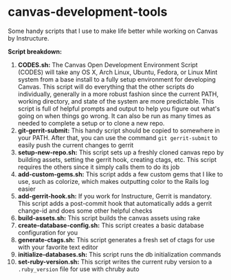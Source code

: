 canvas-development-tools
========================

Some handy scripts that I use to make life better while working on Canvas by Instructure.

**Script breakdown:**

1. **CODES.sh:** The Canvas Open Development Environment Script (CODES) will take any OS X, Arch Linux, Ubuntu, Fedora, or Linux Mint system from a base install to a fully setup environment for developing Canvas.  This script will do everything that the other scripts do individually, generally in a more robust fashion since the current PATH, working directory, and state of the system are more predictable.  This script is full of helpful prompts and output to help you figure out what's going on when things go wrong.  It can also be run as many times as needed to complete a setup or to clone a new repo.
2. **git-gerrit-submit:** This handy script should be copied to somewhere in your PATH.  After that, you can use the command `git gerrit-submit` to easily push the current changes to gerrit
3. **setup-new-repo.sh:** This script sets up a freshly cloned canvas repo by building assets, setting the gerrit hook, creating ctags, etc.  This script requires the others since it simply calls them to do its job
4. **add-custom-gems.sh:** This script adds a few custom gems that I like to use, such as colorize, which makes outputting color to the Rails log easier
5. **add-gerrit-hook.sh:** If you work for Instructure, Gerrit is mandatory.  This script adds a post-commit hook that automatically adds a gerrit change-id and does some other helpful checks
6. **build-assets.sh:** This script builds the canvas assets using rake
7. **create-database-config.sh:** This script creates a basic database configuration for you
8. **generate-ctags.sh:** This script generates a fresh set of ctags for use with your favorite text editor
9. **initialize-databases.sh:** This script runs the db initialization commands
10. **set-ruby-version.sh:** This script writes the current ruby version to a `.ruby_version` file for use with chruby auto
